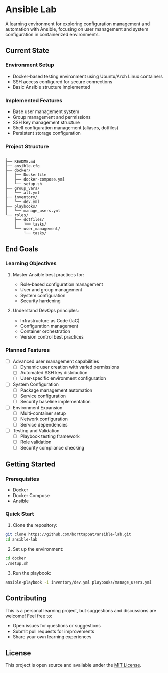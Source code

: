 # Ansible Lab

A learning environment for exploring configuration management and automation with Ansible, focusing on user management and system configuration in containerized environments.

## Current State

### Environment Setup
- Docker-based testing environment using Ubuntu/Arch Linux containers
- SSH access configured for secure connections
- Basic Ansible structure implemented

### Implemented Features
- Base user management system
- Group management and permissions
- SSH key management structure
- Shell configuration management (aliases, dotfiles)
- Persistent storage configuration

### Project Structure
```
.
├── README.md
├── ansible.cfg
├── docker/
│   ├── Dockerfile
│   ├── docker-compose.yml
│   └── setup.sh
├── group_vars/
│   └── all.yml
├── inventory/
│   └── dev.yml
├── playbooks/
│   └── manage_users.yml
└── roles/
    ├── dotfiles/
    │   └── tasks/
    └── user_management/
        └── tasks/
```

## End Goals

### Learning Objectives
1. Master Ansible best practices for:
   - Role-based configuration management
   - User and group management
   - System configuration
   - Security hardening

2. Understand DevOps principles:
   - Infrastructure as Code (IaC)
   - Configuration management
   - Container orchestration
   - Version control best practices

### Planned Features
- [ ] Advanced user management capabilities
  - [ ] Dynamic user creation with varied permissions
  - [ ] Automated SSH key distribution
  - [ ] User-specific environment configuration

- [ ] System Configuration
  - [ ] Package management automation
  - [ ] Service configuration
  - [ ] Security baseline implementation

- [ ] Environment Expansion
  - [ ] Multi-container setup
  - [ ] Network configuration
  - [ ] Service dependencies

- [ ] Testing and Validation
  - [ ] Playbook testing framework
  - [ ] Role validation
  - [ ] Security compliance checking

## Getting Started

### Prerequisites
- Docker
- Docker Compose
- Ansible

### Quick Start
1. Clone the repository:
```bash
git clone https://github.com/borttappat/ansible-lab.git
cd ansible-lab
```

2. Set up the environment:
```bash
cd docker
./setup.sh
```

3. Run the playbook:
```bash
ansible-playbook -i inventory/dev.yml playbooks/manage_users.yml
```

## Contributing
This is a personal learning project, but suggestions and discussions are welcome! Feel free to:
- Open issues for questions or suggestions
- Submit pull requests for improvements
- Share your own learning experiences

## License
This project is open source and available under the [MIT License](LICENSE).
